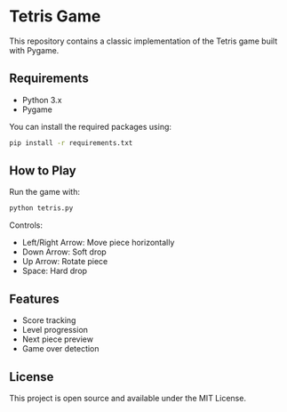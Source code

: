 # Tetris Game

This repository contains a classic implementation of the Tetris game built with Pygame.

## Requirements

- Python 3.x
- Pygame

You can install the required packages using:

```bash
pip install -r requirements.txt
```

## How to Play

Run the game with:
```bash
python tetris.py
```

Controls:
- Left/Right Arrow: Move piece horizontally
- Down Arrow: Soft drop
- Up Arrow: Rotate piece
- Space: Hard drop

## Features

- Score tracking
- Level progression
- Next piece preview
- Game over detection

## License

This project is open source and available under the MIT License. 